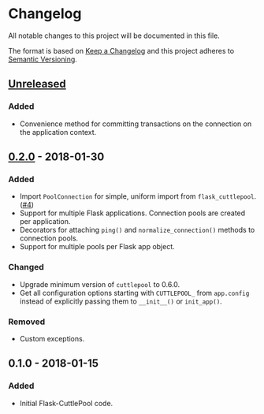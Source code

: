 # Changelog
All notable changes to this project will be documented in this file.

The format is based on [Keep a Changelog](http://keepachangelog.com)
and this project adheres to [Semantic Versioning](http://semver.org).

## [Unreleased]
### Added
- Convenience method for committing transactions on the connection on the
  application context.

## [0.2.0] - 2018-01-30
### Added
- Import `PoolConnection` for simple, uniform import from `flask_cuttlepool`.
  ([#4](https://github.com/smitchell556/flask-cuttlepool/pull/4))
- Support for multiple Flask applications. Connection pools are created per
  application.
- Decorators for attaching `ping()` and `normalize_connection()` methods to
  connection pools.
- Support for multiple pools per Flask app object.
### Changed
- Upgrade minimum version of `cuttlepool` to 0.6.0.
- Get all configuration options starting with `CUTTLEPOOL_` from `app.config`
  instead of explicitly passing them to `__init__()` or `init_app()`.
### Removed
- Custom exceptions.

## 0.1.0 - 2018-01-15
### Added
- Initial Flask-CuttlePool code.

[Unreleased]: https://github.com/smitchell556/flask-cuttlepool/compare/v0.2.0...HEAD
[0.2.0]: https://github.com/smitchell556/flask-cuttlepool/compare/v0.1.0...v0.2.0
